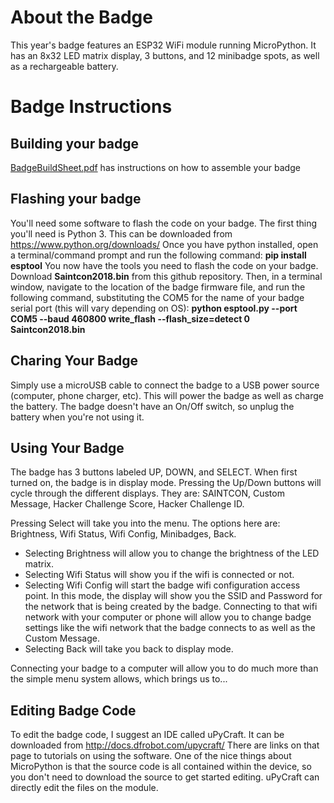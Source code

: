# About the Badge
This year's badge features an ESP32 WiFi module running MicroPython. It has an 8x32 LED matrix display, 3 buttons, and 12 minibadge spots, as well as a rechargeable battery.
# Badge Instructions
## Building your badge
[BadgeBuildSheet.pdf](https://github.com/compukidmike/Saintcon2018/blob/master/Badge/BadgeBuildSheet.pdf) has instructions on how to assemble your badge
## Flashing your badge
You'll need some software to flash the code on your badge. 
The first thing you'll need is Python 3. This can be downloaded from https://www.python.org/downloads/
Once you have python installed, open a terminal/command prompt and run the following command: **pip install esptool**
You now have the tools you need to flash the code on your badge. Download **Saintcon2018.bin** from this github repository. Then, in a terminal window, navigate to the location of the badge firmware file, and run the following command, substituting the COM5 for the name of your badge serial port (this will vary depending on OS): **python esptool.py --port COM5 --baud 460800 write_flash --flash_size=detect 0 Saintcon2018.bin**

## Charing Your Badge
Simply use a microUSB cable to connect the badge to a USB power source (computer, phone charger, etc). This will power the badge as well as charge the battery.
The badge doesn't have an On/Off switch, so unplug the battery when you're not using it.

## Using Your Badge
The badge has 3 buttons labeled UP, DOWN, and SELECT. When first turned on, the badge is in display mode. Pressing the Up/Down buttons will cycle through the different displays. They are: SAINTCON, Custom Message, Hacker Challenge Score, Hacker Challenge ID.
 
Pressing Select will take you into the menu. The options here are: Brightness, Wifi Status, Wifi Config, Minibadges, Back. 
- Selecting Brightness will allow you to change the brightness of the LED matrix. 
- Selecting Wifi Status will show you if the wifi is connected or not. 
- Selecting Wifi Config will start the badge wifi configuration access point. In this mode, the display will show you the SSID and Password for the network that is being created by the badge. Connecting to that wifi network with your computer or phone will allow you to change badge settings like the wifi network that the badge connects to as well as the Custom Message. 
- Selecting Back will take you back to display mode.
 
Connecting your badge to a computer will allow you to do much more than the simple menu system allows, which brings us to...

## Editing Badge Code
To edit the badge code, I suggest an IDE called uPyCraft. It can be downloaded from http://docs.dfrobot.com/upycraft/ 
There are links on that page to tutorials on using the software.
One of the nice things about MicroPython is that the source code is all contained within the device, so you don't need to download the source to get started editing. uPyCraft can directly edit the files on the module.
